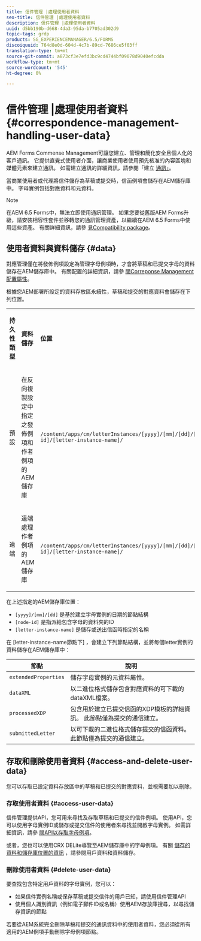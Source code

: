 ```yaml
---
title: 信件管理 |處理使用者資料
seo-title: 信件管理 |處理使用者資料
description: 信件管理 |處理使用者資料
uuid: d5bb190b-d668-4da3-95da-b7705ad302d9
topic-tags: grdp
products: SG_EXPERIENCEMANAGER/6.5/FORMS
discoiquuid: 764d8e0d-604d-4c7b-89cd-7686ce5f03ff
translation-type: tm+mt
source-git-commit: a873cf3e7efd3bc9cd4744bf09078d9040efcdda
workflow-type: tm+mt
source-wordcount: '545'
ht-degree: 0%

---
```



# 信件管理 |處理使用者資料 {#correspondence-management-handling-user-data}

AEM Forms Commense Management可讓您建立、管理和簡化安全且個人化的客戶通訊。 它提供直覺式使用者介面，讓商業使用者使用預先核准的內容區塊和媒體元素來建立通訊。 如需建立通訊的詳細資訊，請參閱「建立 [通訊」](/help/forms/using/create-correspondence.md)。

當商業使用者或代理將信件儲存為草稿或提交時，信函例項會儲存在AEM儲存庫中。 字母實例包括對應資料和元資料。

>[!NOTE]
>
>在AEM 6.5 Forms中，無法立即使用通訊管理。 如果您要從舊版AEM Forms升級，請安裝相容性套件並移轉您的通訊管理資產，以繼續在AEM 6.5 Forms中使用這些資產。 有關詳細資訊，請參 [見Compatibility package](/help/forms/using/compatibility-package.md)。

## 使用者資料與資料儲存 {#data}

對應管理僅在將發佈例項設定為管理字母例項時，才會將草稿和已提交字母的資料儲存在AEM儲存庫中。 有關配置的詳細資訊，請參 [閱Correponse Management配置屬性](/help/forms/using/cm-configuration-properties.md)。

根據您AEM部署所設定的資料存放區永續性，草稿和提交的對應資料會儲存在下列位置。

<table>
 <tbody>
  <tr>
   <td><p><strong>持久性類型</strong></p> </td>
   <td><p><strong>資料儲存</strong></p> </td>
   <td><p><strong>位置</strong></p> </td>
  </tr>
  <tr>
   <td><p>預設</p> </td>
   <td><p>在反向複製設定中指定之發佈例項和作者例項的AEM儲存庫</p> </td>
   <td><p><code>/content/apps/cm/letterInstances/[yyyy]/[mm]/[dd]/[node-id]/[letter-instance-name]/</code> </p> </td>
  </tr>
  <tr>
   <td><p>遠端</p> </td>
   <td><p>遠端處理作者例項的AEM儲存庫</p> </td>
   <td><p><code>/content/apps/cm/letterInstances/[yyyy]/[mm]/[dd]/[node-id]/[letter-instance-name]/</code></p> </td>
  </tr>
 </tbody>
</table>

在上述指定的AEM儲存庫位置：

* `[yyyy]/[mm]/[dd]` 是基於建立字母實例的日期的節點結構
* `[node-id]` 是指派給包含字母的資料夾的ID
* `[letter-instance-name]` 是儲存或送出信函時指定的名稱

在 [letter-instance-name節點下] ，會建立下列節點結構，並將每個letter實例的資料儲存在AEM儲存庫中：

| 節點 | 說明 |
|---|---|
| `extendedProperties` | 儲存字母實例的元資料屬性。 |
| `dataXML` | 以二進位格式儲存包含對應資料的可下載的dataXML檔案。 |
| `processedXDP` | 包含用於建立已提交信函的XDP模板的詳細資訊。 此節點僅為提交的通信建立。 |
| `submittedLetter` | 以可下載的二進位格式儲存提交的信函資料。 此節點僅為提交的通信建立。 |

## 存取和刪除使用者資料 {#access-and-delete-user-data}

您可以存取已設定資料存放區中的草稿和已提交的對應資料，並視需要加以刪除。

### 存取使用者資料 {#access-user-data}

信件管理提供API，您可用來尋找及存取草稿和已提交的信件例項。 使用API，您可以使用字母實例ID或儲存或提交信件的使用者來尋找並開啟字母實例。 如需詳細資訊，請參 [閱API以存取字母例項](/help/forms/using/cm-apis-to-access-letter-instances.md)。

或者，您也可以使用CRX DELite導覽至AEM儲存庫中的字母例項。 有關 [儲存的資料和儲存庫位置的資訊](/help/forms/using/correspondence-management-handling-user-data.md#data) ，請參閱用戶資料和資料儲存。

### 刪除使用者資料 {#delete-user-data}

要查找包含特定用戶資料的字母實例，您可以：

* 如果信件實例名稱或保存草稿或提交信件的用戶已知，請使用信件管理API
* 使用個人識別資訊（例如電子郵件ID或名稱）使用AEM存放庫搜尋，以尋找儲存資訊的節點

若要從AEM系統完全刪除草稿和提交的通訊資料中的使用者資料，您必須從所有適用的AEM例項手動刪除字母例項節點。

